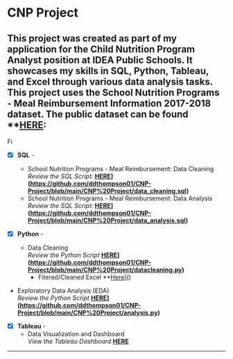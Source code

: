 # CNP Project
## This project was created as part of my application for the Child Nutrition Program Analyst position at IDEA Public Schools. It showcases my skills in SQL, Python, Tableau, and Excel through various data analysis tasks. This project uses the School Nutrition Programs - Meal Reimbursement Information 2017-2018 dataset. The public dataset can be found **[HERE](https://catalog.data.gov/dataset/school-nutrition-programs-meal-reimbursement-information-program-year-2017-2018): <br />
Fi
- [x] **SQL** - 
  - School Nutrition Programs - Meal Reimbursement: Data Cleaning <br />
*Review the SQL Script:* **[HERE]([)](https://github.com/ddthompson01/CNP-Project/blob/main/CNP%20Project/data_cleaning.sql)**<br />
  - School Nutrition Programs - Meal Reimbursement: Data Analysis <br />
*Review the SQL Script:* **[HERE]([)](https://github.com/ddthompson01/CNP-Project/blob/main/CNP%20Project/data_analysis.sql)**<br />

- [x] **Python** - 
  - Data Cleaning <br />
*Review the Python Script* **[HERE]([)](https://github.com/ddthompson01/CNP-Project/blob/main/CNP%20Project/datacleaning.py)**<br />
    - Fitered/Cleaned Excel **[Here]([)][(](https://github.com/ddthompson01/CNP-Project/blob/main/CNP%20Project/IDEA_Public_Schools.csv))
- Exploratory Data Analysis (EDA) <br />
*Review the Python Script* **[HERE]([)](https://github.com/ddthompson01/CNP-Project/blob/main/CNP%20Project/analysis.py)**<br />

- [x] **Tableau** - 
  - Data Visualization and Dashboard <br />
*View the Tableau Dashboard* **[HERE]()**<br />



--------------------------------------------------------------------------------------------------------------------------------------------------------------------------------
